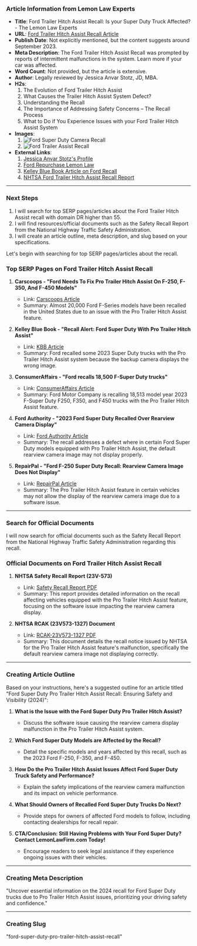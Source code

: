 ### Article Information from Lemon Law Experts

- **Title**: Ford Trailer Hitch Assist Recall: Is your Super Duty Truck Affected? - The Lemon Law Experts
- **URL**: [Ford Trailer Hitch Assist Recall Article](https://lemonlawexperts.com/ford-trailer-hitch-assist-recall/)
- **Publish Date**: Not explicitly mentioned, but the content suggests around September 2023.
- **Meta Description**: The Ford Trailer Hitch Assist Recall was prompted by reports of intermittent malfunctions in the system. Learn more if your car was affected.
- **Word Count**: Not provided, but the article is extensive.
- **Author**: Legally reviewed by Jessica Anvar Stotz, JD, MBA.
- **H2s**:
  1. The Evolution of Ford Trailer Hitch Assist
  2. What Causes the Trailer Hitch Assist System Defect?
  3. Understanding the Recall
  4. The Importance of Addressing Safety Concerns – The Recall Process
  5. What to Do if You Experience Issues with your Ford Trailer Hitch Assist System
- **Images**:
  1. ![Ford Super Duty Camera Recall](https://lemonlawexperts.com/wp-content/uploads/Ford-Super-Duty-Camera-Recall.jpg)
  2. ![Ford Trailer Assist Recall](https://lemonlawexperts.com/wp-content/uploads/Ford-Pro-Trailer-Hitch-Assist-Recall.jpg)
- **External Links**:
  1. [Jessica Anvar Stotz's Profile](https://lemonlawexperts.com/attorneys/jessica-anvar/)
  2. [Ford Repurchase Lemon Law](https://lemonlawexperts.com/ford-repurchase-lemon-law/)
  3. [Kelley Blue Book Article on Ford Recall](https://www.kbb.com/car-news/recall-alert-ford-super-duty-with-pro-trailer-hitch-assist/#:~:text=Ford%20has%20recalled%20about%2018%2C500,the%20truck%20shifts%20into%20reverse.)
  4. [NHTSA Ford Trailer Hitch Assist Recall Report](https://static.nhtsa.gov/odi/rcl/2023/RCLRPT-23V573-9361.PDF)

---

### Next Steps

1. I will search for top SERP pages/articles about the Ford Trailer Hitch Assist recall with domain DR higher than 55.
2. I will find resources/official documents such as the Safety Recall Report from the National Highway Traffic Safety Administration.
3. I will create an article outline, meta description, and slug based on your specifications.

Let's begin with searching for top SERP pages/articles about the recall.

### Top SERP Pages on Ford Trailer Hitch Assist Recall

1. **Carscoops - "Ford Needs To Fix Pro Trailer Hitch Assist On F-250, F-350, And F-450 Models"**
   - Link: [Carscoops Article](https://www.carscoops.com/2023/08/ford-needs-to-fix-pro-trailer-hitch-assist-on-f-250-f-350-and-f-450-models/)
   - Summary: Almost 20,000 Ford F-Series models have been recalled in the United States due to an issue with the Pro Trailer Hitch Assist feature.

2. **Kelley Blue Book - "Recall Alert: Ford Super Duty With Pro Trailer Hitch Assist"**
   - Link: [KBB Article](https://www.kbb.com/car-news/recall-alert-ford-super-duty-with-pro-trailer-hitch-assist/)
   - Summary: Ford recalled some 2023 Super Duty trucks with the Pro Trailer Hitch Assist system because the backup camera displays the wrong image.

3. **ConsumerAffairs - "Ford recalls 18,500 F-Super Duty trucks"**
   - Link: [ConsumerAffairs Article](https://www.consumeraffairs.com/news/ford-recalls-18500-f-super-duty-trucks-091123.html)
   - Summary: Ford Motor Company is recalling 18,513 model year 2023 F-Super Duty F250, F350, and F450 trucks with the Pro Trailer Hitch Assist feature.

4. **Ford Authority - "2023 Ford Super Duty Recalled Over Rearview Camera Display"**
   - Link: [Ford Authority Article](https://fordauthority.com/2023/08/2023-ford-super-duty-recalled-over-rearview-camera-display/)
   - Summary: The recall addresses a defect where in certain Ford Super Duty models equipped with Pro Trailer Hitch Assist, the default rearview camera image may not display properly.

5. **RepairPal - "Ford F-250 Super Duty Recall: Rearview Camera Image Does Not Display"**
   - Link: [RepairPal Article](https://repairpal.com/recall/23V573000)
   - Summary: The Pro Trailer Hitch Assist feature in certain vehicles may not allow the display of the rearview camera image due to a software issue.

---

### Search for Official Documents

I will now search for official documents such as the Safety Recall Report from the National Highway Traffic Safety Administration regarding this recall.

### Official Documents on Ford Trailer Hitch Assist Recall

1. **NHTSA Safety Recall Report (23V-573)**
   - Link: [Safety Recall Report PDF](https://static.nhtsa.gov/odi/rcl/2023/RCLRPT-23V573-9361.PDF)
   - Summary: This report provides detailed information on the recall affecting vehicles equipped with the Pro Trailer Hitch Assist feature, focusing on the software issue impacting the rearview camera display.

2. **NHTSA RCAK (23V573-1327) Document**
   - Link: [RCAK-23V573-1327 PDF](https://static.nhtsa.gov/odi/rcl/2023/RCAK-23V573-1327.pdf)
   - Summary: This document details the recall notice issued by NHTSA for the Pro Trailer Hitch Assist feature's malfunction, specifically the default rearview camera image not displaying correctly.

---

### Creating Article Outline

Based on your instructions, here's a suggested outline for an article titled "Ford Super Duty Pro Trailer Hitch Assist Recall: Ensuring Safety and Visibility (2024)":

1. **What is the Issue with the Ford Super Duty Pro Trailer Hitch Assist?**
   - Discuss the software issue causing the rearview camera display malfunction in the Pro Trailer Hitch Assist system.

2. **Which Ford Super Duty Models are Affected by the Recall?**
   - Detail the specific models and years affected by this recall, such as the 2023 Ford F-250, F-350, and F-450.

3. **How Do the Pro Trailer Hitch Assist Issues Affect Ford Super Duty Truck Safety and Performance?**
   - Explain the safety implications of the rearview camera malfunction and its impact on vehicle performance.

4. **What Should Owners of Recalled Ford Super Duty Trucks Do Next?**
   - Provide steps for owners of affected Ford models to follow, including contacting dealerships for recall repair.

5. **CTA/Conclusion: Still Having Problems with Your Ford Super Duty? Contact LemonLawFirm.com Today!**
   - Encourage readers to seek legal assistance if they experience ongoing issues with their vehicles.

---

### Creating Meta Description

"Uncover essential information on the 2024 recall for Ford Super Duty trucks due to Pro Trailer Hitch Assist issues, prioritizing your driving safety and confidence."

---

### Creating Slug

"ford-super-duty-pro-trailer-hitch-assist-recall"
